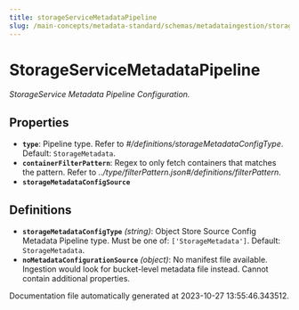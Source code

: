```yaml
---
title: storageServiceMetadataPipeline
slug: /main-concepts/metadata-standard/schemas/metadataingestion/storageservicemetadatapipeline
---
```


# StorageServiceMetadataPipeline

*StorageService Metadata Pipeline Configuration.*

## Properties

- **`type`**: Pipeline type. Refer to *#/definitions/storageMetadataConfigType*. Default: `StorageMetadata`.
- **`containerFilterPattern`**: Regex to only fetch containers that matches the pattern. Refer to *../type/filterPattern.json#/definitions/filterPattern*.
- **`storageMetadataConfigSource`**
## Definitions

- **`storageMetadataConfigType`** *(string)*: Object Store Source Config Metadata Pipeline type. Must be one of: `['StorageMetadata']`. Default: `StorageMetadata`.
- **`noMetadataConfigurationSource`** *(object)*: No manifest file available. Ingestion would look for bucket-level metadata file instead. Cannot contain additional properties.


Documentation file automatically generated at 2023-10-27 13:55:46.343512.
